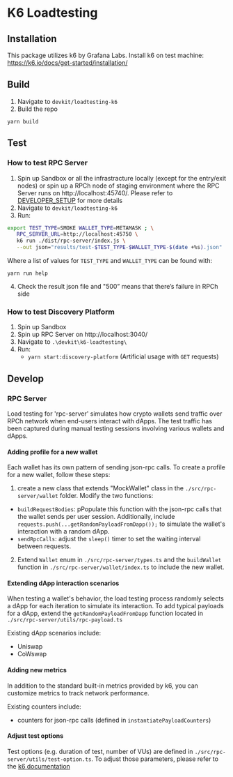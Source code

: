 # K6 Loadtesting

## Installation

This package utilizes k6 by Grafana Labs.
Install k6 on test machine: https://k6.io/docs/get-started/installation/

## Build
1. Navigate to `devkit/loadtesting-k6`
2. Build the repo
```
yarn build
```

## Test
### How to test RPC Server

1. Spin up Sandbox or all the infrastracture locally (except for the entry/exit nodes) or spin up a RPCh node of staging environment where the RPC Server runs on http://localhost:45740/. Please refer to [DEVELOPER_SETUP](../../DEVELOPER_SETUP.md) for more details
2. Navigate to `devkit/loadtesting-k6`
3. Run:
```bash
export TEST_TYPE=SMOKE WALLET_TYPE=METAMASK ; \
   RPC_SERVER_URL=http://localhost:45750 \
   k6 run ./dist/rpc-server/index.js \
   --out json="results/test-$TEST_TYPE-$WALLET_TYPE-$(date +%s).json"
```
Where a list of values for `TEST_TYPE` and `WALLET_TYPE` can be found with:
```
yarn run help
```

4. Check the result json file and "500” means that there’s failure in RPCh side


### How to test Discovery Platform

1. Spin up Sandbox
2. Spin up RPC Server on http://localhost:3040/
3. Navigate to `.\devkit\k6-loadtesting\`
4. Run:
   - `yarn start:discovery-platform` (Artificial usage with `GET` requests)

## Develop

### RPC Server
Load testing for 'rpc-server' simulates how crypto wallets send traffic over RPCh network when end-users interact with dApps.
The test traffic has been captured during manual testing sessions involving various wallets and dApps.

#### Adding profile for a new wallet
Each wallet has its own pattern of sending json-rpc calls. 
To create a profile for a new wallet, follow these steps:

1. create a new class that extends "MockWallet" class in the `./src/rpc-server/wallet` folder. Modify the two functions:
  - `buildRequestBodies`: pPopulate this function with the json-rpc calls that the wallet sends per user session. Additionally, include `requests.push(...getRandomPayloadFromDapp());`  to simulate the wallet's interaction with a random dApp.
  - `sendRpcCalls`: adjust the `sleep()` timer to set the waiting interval between requests.

2. Extend `Wallet` enum in `./src/rpc-server/types.ts` and the `buildWallet` function in `./src/rpc-server/wallet/index.ts` to include the new wallet.

#### Extending dApp interaction scenarios
When testing a wallet's behavior, the load testing process randomly selects a dApp for each iteration to simulate its interaction. 
To add typical payloads for a dApp, extend the `getRandomPayloadFromDapp` function located in `./src/rpc-server/utils/rpc-payload.ts`

Existing dApp scenarios include:
  - Uniswap
  - CoWswap

#### Adding new metrics
In addition to the standard built-in metrics provided by k6, you can customize metrics to track network performance.

Existing counters include:
  - counters for json-rpc calls (defined in `instantiatePayloadCounters`)

#### Adjust test options
Test options (e.g. duration of test, number of VUs) are defined in `./src/rpc-server/utils/test-option.ts`.
To adjust those parameters, please refer to the [k6 documentation](https://k6.io/docs/using-k6/k6-options/reference/)